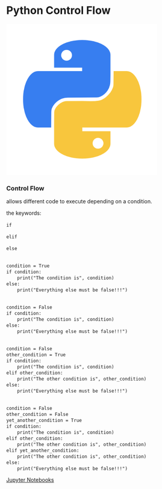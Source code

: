# Python Control Flow

<img class="fragment" src="../images/Python-logo.png" width="400" height="400">



### Control Flow

allows different code to execute depending on a condition.  <!-- .element: class="fragment" data-fragment-index="1" -->

the keywords:  <!-- .element: class="fragment" data-fragment-index="2" -->

`if`  <!-- .element: class="fragment" data-fragment-index="3" -->

`elif`  <!-- .element: class="fragment" data-fragment-index="4" -->

`else`  <!-- .element: class="fragment" data-fragment-index="5" -->




<section data-auto-animate>
<pre data-id="code-animation"><code data-line-numbers="2|3|4">
condition = True
if condition:
    print("The condition is", condition)
else:
    print("Everything else must be false!!!")
</code></pre>
</section>
<section data-auto-animate>
<pre data-id="code-animation"><code data-line-numbers="2|5|6">
condition = False
if condition:
    print("The condition is", condition)
else:
    print("Everything else must be false!!!")
</code></pre>
</section>
<section data-auto-animate>
<pre data-id="code-animation"><code data-line-numbers="3|6,7">
condition = False
other_condition = True
if condition:
    print("The condition is", condition)
elif other_condition:
    print("The other condition is", other_condition)
else:
    print("Everything else must be false!!!")
</code></pre>
</section>
<section data-auto-animate>
<pre data-id="code-animation"><code data-line-numbers="4|2|3|4|9|10">
condition = False
other_condition = False
yet_another_condition = True
if condition:
    print("The condition is", condition)
elif other_condition:
    print("The other condition is", other_condition)
elif yet_another_condition:
    print("The other condition is", other_condition)
else:
    print("Everything else must be false!!!")
</code></pre>
</section>



[Jupyter Notebooks](http://localhost:8888/notebooks/Desktop/intro_python/07_controlFlow.ipynb)